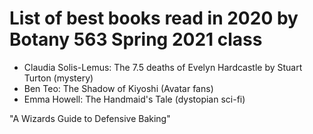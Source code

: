 # List of best books read in 2020 by Botany 563 Spring 2021 class

- Claudia Solis-Lemus: The 7.5 deaths of Evelyn Hardcastle by Stuart Turton (mystery)
- Ben Teo: The Shadow of Kiyoshi (Avatar fans)
- Emma Howell: The Handmaid's Tale (dystopian sci-fi)

"A Wizards Guide to Defensive Baking" 
